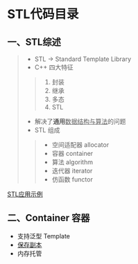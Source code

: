 # STL代码目录  
## 一、STL综述  
> - STL -> Standard Template Library  
>- C++ 四大特征
>>    1. 封装  
>>    2. 继承  
>>    3. 多态  
>>    4. STL  
>- 解决了**通用**<u>数据结构与算法</u>的问题  
>- STL 组成 
>>    - 空间适配器 allocator  
>>    - 容器 container  
>>    - 算法 algorithm  
>>    - 迭代器 iterator  
>>    - 仿函数 functor  

[STL应用示例]()  
## 二、Container 容器  
- 支持泛型 Template  
- [保存副本]()
- 内存托管